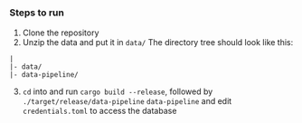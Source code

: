 # 

### Steps to run
1. Clone the repository
2. Unzip the data and put it in `data/`
The directory tree should look like this:
```
|
|- data/
|- data-pipeline/
```
3. `cd` into and run `cargo build --release`, followed by `./target/release/data-pipeline`
`data-pipeline` and edit `credentials.toml` to access the database
